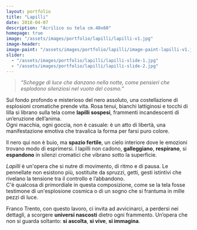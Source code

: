 ```yaml
---
layout: portfolio
title: "Lapilli"
date: 2018-04-07
description: "Acrilico su tela cm.40x60"
homepage: true
image: "/assets/images/portfolio/lapilli/lapilli-v1.jpg"
image-header:
image-paint: "/assets/images/portfolio/lapilli/image-paint-lapilli-v1.jpg"
slider:
  - "/assets/images/portfolio/lapilli/lapilli-slide-1.jpg"
  - "/assets/images/portfolio/lapilli/lapilli-slide-2.jpg"
---
```


> _“Schegge di luce che danzano nella notte, come pensieri che esplodono silenziosi nel vuoto del cosmo.”_

Sul fondo profondo e misterioso del nero assoluto, una costellazione di esplosioni cromatiche prende vita. Rosa tenui, bianchi lattiginosi e tocchi di lilla si librano sulla tela come **lapilli sospesi**, frammenti incandescenti di un’eruzione dell’anima.  
Ogni macchia, ogni goccia, non è casuale: è un atto di libertà, una manifestazione emotiva che travalica la forma per farsi puro colore.  

Il nero qui non è buio, ma **spazio fertile**, un cielo interiore dove le emozioni trovano modo di esprimersi. I lapilli non cadono, **galleggiano**, **respirano**, si **espandono** in silenzi cromatici che vibrano sotto la superficie.  

*Lapilli* è un'opera che si nutre di movimento, di ritmo e di pausa. Le pennellate non esistono più, sostituite da spruzzi, getti, gesti istintivi che rivelano la tensione tra il controllo e l’abbandono.  
C'è qualcosa di primordiale in questa composizione, come se la tela fosse testimone di un'esplosione cosmica o di un sogno che si frantuma in mille pezzi di luce.

Franco Trento, con questo lavoro, ci invita ad avvicinarci, a perdersi nei dettagli, a scorgere **universi nascosti** dietro ogni frammento. Un’opera che non si guarda soltanto: **si ascolta**, **si vive**, **si immagina**.

